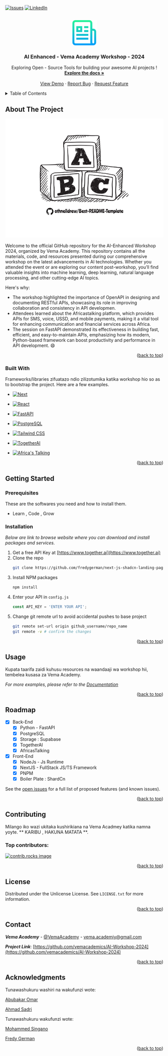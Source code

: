 <a id="readme-top"></a>

<!-- PROJECT SHIELDS -->

[![Issues][issues-shield]][issues-url]
[![LinkedIn][linkedin-shield]][linkedin-url]

<!-- PROJECT LOGO -->
<br />
<div align="center">
  <a href="https://github.com/vemacademics/AI-Workshop-2024/README.md">
    <img src="images/logo.png" alt="Vema Academy Logo" width="80" height="80">
  </a>

  <h3 align="center">AI Enhanced - Vema Academy Workshop - 2024</h3>

  <p align="center">
    Exploring Open - Source Tools for building your awesome AI projects !
    <br />
    <a href="https://github.com/vemacademics/AI-Workshop-2024/README.md"><strong>Explore the docs »</strong></a>
    <br />
    <br />
    <a href="https://github.com/vemacademics/AI-Workshop-2024/README.md">View Demo</a>
    &middot; 
    <a href="https://github.com/vemacademics/AI-Workshop-2024/issues/new?labels=bug&template=bug-report---.md">Report Bug</a>
    &middot;
    <a href="https://github.com/vemacademics/AI-Workshop-2024/issues/new?labels=enhancement&template=feature-request---.md">Request Feature</a>
  </p>
</div>



<!-- TABLE OF CONTENTS -->
<details>
  <summary>Table of Contents</summary>
  <ol>
    <li>
      <a href="#about-the-project">About The Project</a>
      <ul>
        <li><a href="#built-with">Built With</a></li>
      </ul>
    </li>
    <li>
      <a href="#getting-started">Getting Started</a>
      <ul>
        <li><a href="#prerequisites">Prerequisites</a></li>
        <li><a href="#installation">Installation</a></li>
      </ul>
    </li>
    <li><a href="#usage">Usage</a></li>
    <li><a href="#roadmap">Roadmap</a></li>
    <li><a href="#contributing">Contributing</a></li>
    <li><a href="#license">License</a></li>
    <li><a href="#contact">Contact</a></li>
    <li><a href="#acknowledgments">Acknowledgments</a></li>
  </ol>
</details>



<!-- ABOUT THE PROJECT -->
## About The Project

[![Product Name Screen Shot][product-screenshot]](https://example.com)

Welcome to the official GitHub repository for the AI-Enhanced Workshop 2024, organized by Vema Academy. This repository contains all the materials, code, and resources presented during our comprehensive workshop on the latest advancements in AI technologies. Whether you attended the event or are exploring our content post-workshop, you’ll find valuable insights into machine learning, deep learning, natural language processing, and other cutting-edge AI topics.

Here's why:
* The workshop highlighted the importance of OpenAPI in designing and documenting RESTful APIs, showcasing its role in improving collaboration and consistency in API developmen.
* Attendees learned about the Africastalking platform, which provides APIs for SMS, voice, USSD, and mobile payments, making it a vital tool for enhancing communication and financial services across Africa.
* The session on FastAPI demonstrated its effectiveness in building fast, efficient, and easy-to-maintain APIs, emphasizing how its modern, Python-based framework can boost productivity and performance in API development. :smile:

<p align="right">(<a href="#readme-top">back to top</a>)</p>

### Built With

Frameworks/libraries zifuatazo ndio zilizotumika katika workshop hio so as to bootstrap the project. Here are a few examples.

* [![Next][Next.js]][Next-url]
* [![React][React.js]][React-url]
* [![FastAPI][FastAPI]][FastAPI-url]
* [![PostgreSQL][PostgreSQL]][PostgreSQL-url]

* [![Tailwind CSS][TailwindCSS.com]][TailwindCSS-url]
* [![TogetherAI][TogetherAI]][TogetherAI-url]
* [![Africa's Talking][AfricasTalking]][AfricasTalking-url]


<p align="right">(<a href="#readme-top">back to top</a>)</p>

<!-- GETTING STARTED -->
## Getting Started

### Prerequisites

These are the softwares you need and how to install them.

*  Learn , Code , Grow
  
### Installation

_Below are link to browse website where you can download and install packages and services._

1. Get a free API Key at [https://www.together.ai](https://www.together.ai)
2. Clone the repo
   ```sh
   git clone https://github.com/fredygerman/next-js-shadcn-landing-page
   ```
3. Install NPM packages
   ```sh
   npm install
   ```
4. Enter your API in `config.js`
   ```js
   const API_KEY = 'ENTER YOUR API';
   ```
5. Change git remote url to avoid accidental pushes to base project
   ```sh
   git remote set-url origin github_username/repo_name
   git remote -v # confirm the changes
   ```

<p align="right">(<a href="#readme-top">back to top</a>)</p>



<!-- USAGE EXAMPLES -->
## Usage

Kupata taarifa zaidi kuhusu resources na waandaaji wa workshop hii, tembelea kusasa za Vema Academy.

_For more examples, please refer to the [Documentation](https://github.com/abuu94)_

<p align="right">(<a href="#readme-top">back to top</a>)</p>



<!-- ROADMAP -->
## Roadmap

- [x] Back-End
  - [x] Python - FastAPI
  - [x] PostgreSQL
  - [x] Storage : Supabase
  - [x] TogetherAI
  - [x] AfricasTalking
- [x] Front-End
  - [x] NodeJs - Js Runtime
  - [x] NextJS - FullStack JS/TS Framework
  - [x] PNPM
  - [x] Boiler Plate : ShardCn 

See the [open issues](https://github.com/vemacademics/AI-Workshop-2024/issues) for a full list of proposed features (and known issues).

<p align="right">(<a href="#readme-top">back to top</a>)</p>



<!-- CONTRIBUTING -->
## Contributing

Milango iko wazi ukitaka kushirikiana na Vema Acadmey katika namna yoyte. ** KARIBU , HAKUNA MATATA **.

### Top contributors:

<a href="https://github.com/vemacademics/AI-Workshop-2024/graphs/contributors">
  <img src="https://contrib.rocks/image?repo=vemacademics/AI-Workshop-2024" alt="contrib.rocks image" />
</a>

<p align="right">(<a href="#readme-top">back to top</a>)</p>

<!-- LICENSE -->
## License

Distributed under the Unlicense License. See `LICENSE.txt` for more information.

<p align="right">(<a href="#readme-top">back to top</a>)</p>

<!-- CONTACT -->
## Contact

***Vema Academy*** - [@VemaAcademy](https://twitter.com/VemaAcademy) - vema.academiy@gmail.com

***Project Link***: [https://github.com/vemacademics/AI-Workshop-2024](https://github.com/vemacademics/AI-Workshop-2024)

<p align="right">(<a href="#readme-top">back to top</a>)</p>

<!-- ACKNOWLEDGMENTS -->
## Acknowledgments

Tunawashukuru washiri na wakufunzi wote:

[Abubakar Omar](https://github.com/abuu94)

[Ahmad Sadri](https://github.com/ahmad1284)

Tunawashukuru  wakufunzi wote:

[Mohammed Singano](https://github.com/abuu94)

[Fredy German](https://github.com/fredygerman)

<p align="right">(<a href="#readme-top">back to top</a>)</p>

<!-- MARKDOWN LINKS & IMAGES -->
<!-- https://www.markdownguide.org/basic-syntax/#reference-style-links -->

[issues-shield]: https://img.shields.io/github/issues/vemacademics/AI-Workshop-2024/README.svg?style=for-the-badge
[issues-url]: https://github.com/vemacademics/AI-Workshop-2024/README/issues
[linkedin-shield]: https://img.shields.io/badge/-LinkedIn-black.svg?style=for-the-badge&logo=linkedin&colorB=555
[linkedin-url]: https://linkedin.com/in/
[product-screenshot]: images/screenshot.png


[Next.js]: https://img.shields.io/badge/next.js-000000?style=for-the-badge&logo=nextdotjs&logoColor=white
[Next-url]: https://nextjs.org/

[React.js]: https://img.shields.io/badge/React-20232A?style=for-the-badge&logo=react&logoColor=61DAFB
[React-url]: https://reactjs.org/

[FastAPI-url]: https://fastapi.tiangolo.com/
[FastAPI]:https://img.shields.io/badge/fastapi.js-000000?style=for-the-badge&logo=fastapi&logoColor=blue

[PostgreSQL]: https://img.shields.io/badge/postgresql.js-000000?style=for-the-badge&logo=postgresql&logoColor=blue
[PostgreSQL-url]: https://www.postgresql.org


[TailwindCSS-url]:https://tailwindcss.com/
[TailwindCSS.com]:https://img.shields.io/badge/tailwindcss.js-000000?style=for-the-badge&logo=tailwindcss&logoColor=blue

[TogetherAI]:https://img.shields.io/badge/togetherai.js-000000?style=for-the-badge&logo=togetherai&logoColor=blue
[TogetherAI-url]: https://togetherai.com


[AfricasTalking]:https://img.shields.io/badge/africastalking.js-000000?style=for-the-badge&logo=africastalking&logoColor=blue
[AfricasTalking-url]: https://africastalking.com


